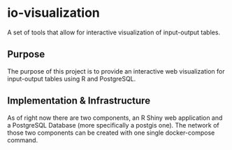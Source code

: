 # io-visualization
A set of tools that allow for interactive visualization of input-output tables.

## Purpose

The purpose of this project is to provide an interactive web visualization for input-output tables using R and PostgreSQL.

## Implementation & Infrastructure

As of right now there are two components, an R Shiny web application and a PostgreSQL Database (more specifically a postgis one). The network of those two components can be created with one single docker-compose command.

